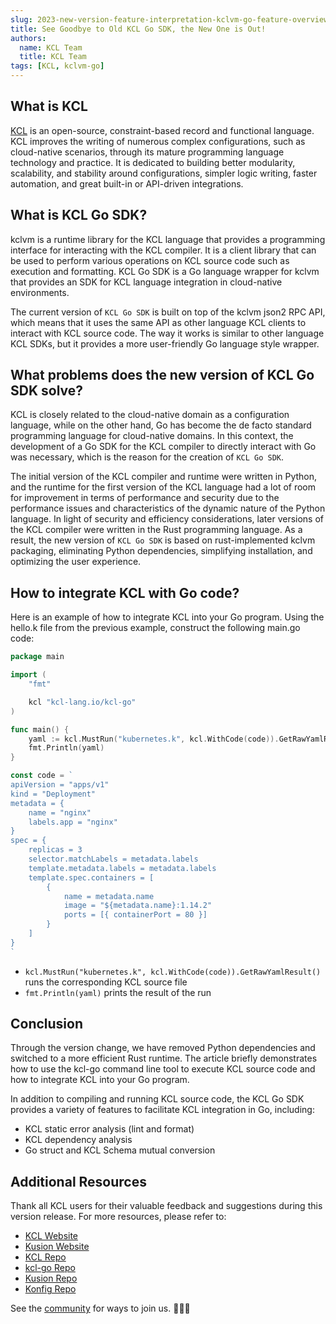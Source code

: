 ```yaml
---
slug: 2023-new-version-feature-interpretation-kclvm-go-feature-overview
title: See Goodbye to Old KCL Go SDK, the New One is Out!
authors:
  name: KCL Team
  title: KCL Team
tags: [KCL, kclvm-go]
---
```


## What is KCL

[KCL](https://github.com/kcl-lang/kcl) is an open-source, constraint-based record and functional language. KCL improves the writing of numerous complex configurations, such as cloud-native scenarios, through its mature programming language technology and practice. It is dedicated to building better modularity, scalability, and stability around configurations, simpler logic writing, faster automation, and great built-in or API-driven integrations.

## What is KCL Go SDK?

kclvm is a runtime library for the KCL language that provides a programming interface for interacting with the KCL compiler. It is a client library that can be used to perform various operations on KCL source code such as execution and formatting. KCL Go SDK is a Go language wrapper for kclvm that provides an SDK for KCL language integration in cloud-native environments.

The current version of `KCL Go SDK` is built on top of the kclvm json2 RPC API, which means that it uses the same API as other language KCL clients to interact with KCL source code. The way it works is similar to other language KCL SDKs, but it provides a more user-friendly Go language style wrapper.

## What problems does the new version of KCL Go SDK solve?

KCL is closely related to the cloud-native domain as a configuration language, while on the other hand, Go has become the de facto standard programming language for cloud-native domains. In this context, the development of a Go SDK for the KCL compiler to directly interact with Go was necessary, which is the reason for the creation of `KCL Go SDK`.

The initial version of the KCL compiler and runtime were written in Python, and the runtime for the first version of the KCL language had a lot of room for improvement in terms of performance and security due to the performance issues and characteristics of the dynamic nature of the Python language. In light of security and efficiency considerations, later versions of the KCL compiler were written in the Rust programming language. As a result, the new version of `KCL Go SDK` is based on rust-implemented kclvm packaging, eliminating Python dependencies, simplifying installation, and optimizing the user experience.

## How to integrate KCL with Go code?

Here is an example of how to integrate KCL into your Go program. Using the hello.k file from the previous example, construct the following main.go code:

```go
package main

import (
	"fmt"

	kcl "kcl-lang.io/kcl-go"
)

func main() {
	yaml := kcl.MustRun("kubernetes.k", kcl.WithCode(code)).GetRawYamlResult()
	fmt.Println(yaml)
}

const code = `
apiVersion = "apps/v1"
kind = "Deployment"
metadata = {
    name = "nginx"
    labels.app = "nginx"
}
spec = {
    replicas = 3
    selector.matchLabels = metadata.labels
    template.metadata.labels = metadata.labels
    template.spec.containers = [
        {
            name = metadata.name
            image = "${metadata.name}:1.14.2"
            ports = [{ containerPort = 80 }]
        }
    ]
}
`
```

- `kcl.MustRun("kubernetes.k", kcl.WithCode(code)).GetRawYamlResult()` runs the corresponding KCL source file
- `fmt.Println(yaml)` prints the result of the run

## Conclusion

Through the version change, we have removed Python dependencies and switched to a more efficient Rust runtime. The article briefly demonstrates how to use the kcl-go command line tool to execute KCL source code and how to integrate KCL into your Go program.

In addition to compiling and running KCL source code, the KCL Go SDK provides a variety of features to facilitate KCL integration in Go, including:

- KCL static error analysis (lint and format)
- KCL dependency analysis
- Go struct and KCL Schema mutual conversion

## Additional Resources

Thank all KCL users for their valuable feedback and suggestions during this version release. For more resources, please refer to:

- [KCL Website](https://kcl-lang.io/)
- [Kusion Website](https://kusionstack.io/)
- [KCL Repo](https://github.com/kcl-lang/kcl)
- [kcl-go Repo](https://github.com/kcl-lang/kcl-go)
- [Kusion Repo](https://github.com/KusionStack/kusion)
- [Konfig Repo](https://github.com/KusionStack/konfig)

See the [community](https://github.com/kcl-lang/community) for ways to join us. 👏👏👏
